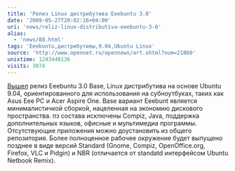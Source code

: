 ```yaml
---
title: 'Релиз Linux дистрибутива Eeebuntu 3.0'
date: '2009-05-27T20:02:16+04:00'
uri: 'news/reliz-linux-distributiva-eeebuntu-3-0'
alias: 
  - 'news/88.html'
tags: 'Eeebuntu,дистрибутивы,9.04,Ubuntu Linux'
source: 'http://www.opennet.ru/opennews/art.shtml?num=21860'
unixtime: 1243440136
visits: 3074
---
```

[Вышел](http://texblog.net/latex-archive/linux/eeebuntu-30-base/)  релиз Eeebuntu 3.0 Base, Linux дистрибутива на основе Ubuntu 9.04, ориентированного для использования на субноутбуках, таких как Asus Eee PC и Acer Aspire One. Base вариант Eeebunt является минималистичкой сборкой, нацеленная на экономию дискового пространства. пз состава исключены Compiz, Java, поддержка дополнительных языков, офисные и мультимедиа программы. Отсутствующие приложения можно доустановить из общего репозитория. Более полноценное рабочее окружение будет выпущено позднее в виде версий Standard (Gnome, Compiz, OpenOffice.org, Firefox, VLC и Pidgin) и NBR (отличается от standatd интерфейсом Ubuntu Netbook Remix).
